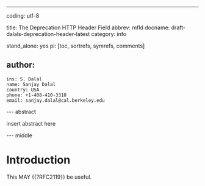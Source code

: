 ---
coding: utf-8

title: The Deprecation HTTP Header Field
abbrev: mfld
docname: draft-dalals-deprecation-header-latest
category: info

stand_alone: yes
pi: [toc, sortrefs, symrefs, comments]

author:
  -
    ins: S. Dalal
    name: Sanjay Dalal
    country: USA
    phone: +1-408-410-3310
    email: sanjay.dalal@cal.berkeley.edu

--- abstract

insert abstract here

--- middle

# Introduction

This MAY {{?RFC2119}} be useful.

